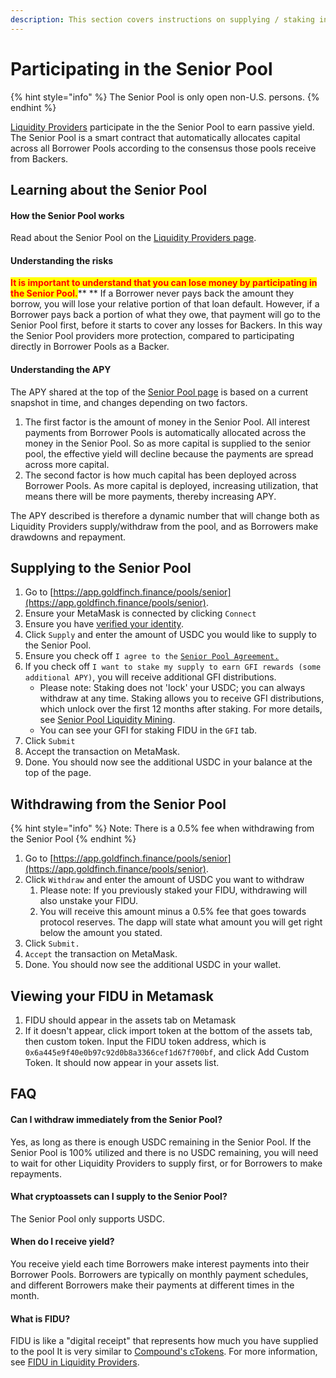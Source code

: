 ```yaml
---
description: This section covers instructions on supplying / staking in the Senior Pool
---
```


# Participating in the Senior Pool

{% hint style="info" %}
The Senior Pool is only open non-U.S. persons.
{% endhint %}

[Liquidity Providers](../protocol-mechanics/liquidityproviders.md) participate in the the Senior Pool to earn passive yield. The Senior Pool is a smart contract that automatically allocates capital across all Borrower Pools according to the consensus those pools receive from Backers.&#x20;

## Learning about the Senior Pool

#### How the Senior Pool works

Read about the Senior Pool on the [Liquidity Providers page](../protocol-mechanics/liquidityproviders.md).

#### Understanding the risks

<mark style="color:red;">**It is important to understand that you can lose money by participating in the Senior Pool.**</mark>** ** If a Borrower never pays back the amount they borrow, you will lose your relative portion of that loan default. However, if a Borrower pays back a portion of what they owe, that payment will go to the Senior Pool first, before it starts to cover any losses for Backers. In this way the Senior Pool providers more protection, compared to participating directly in Borrower Pools as a Backer.

#### Understanding the APY

The APY shared at the top of the [Senior Pool page](https://app.goldfinch.finance/pools/senior) is based on a current snapshot in time, and changes depending on two factors.&#x20;

1. The first factor is the amount of money in the Senior Pool. All interest payments from Borrower Pools is automatically allocated across the money in the Senior Pool. So as more capital is supplied to the senior pool, the effective yield will decline because the payments are spread across more capital.
2. The second factor is how much capital has been deployed across Borrower Pools. As more capital is deployed, increasing utilization, that means there will be more payments, thereby increasing APY.&#x20;

The APY described is therefore a dynamic number that will change both as Liquidity Providers supply/withdraw from the pool, and as Borrowers make drawdowns and repayment.

## Supplying to the Senior Pool

1. Go to [https://app.goldfinch.finance/pools/senior](https://app.goldfinch.finance/pools/senior).
2. Ensure your MetaMask is connected by clicking `Connect`
3. Ensure you have [verified your identity](verifying-your-identity.md).
4. Click `Supply` and enter the amount of USDC you would like to supply to the Senior Pool.
5. Ensure you check off `I agree to the` [`Senior Pool Agreement.`](https://murmuration.goldfinch.finance/senior-pool-agreement-non-us)
6. If you check off `I want to stake my supply to earn GFI rewards (some additional APY)`, you will receive additional GFI distributions.&#x20;
   * Please note: Staking does not 'lock' your USDC; you can always withdraw at any time. Staking allows you to receive GFI distributions, which unlock over the first 12 months after staking. For more details, see [Senior Pool Liquidity Mining](../protocol-mechanics/senior-pool-liquidity-mining.md).
   * You can see your GFI for staking FIDU in the `GFI` tab.
7. Click `Submit`
8. Accept the transaction on MetaMask.
9. Done. You should now see the additional USDC in your balance at the top of the page.

## Withdrawing from the Senior Pool

{% hint style="info" %}
Note: There is a 0.5% fee when withdrawing from the Senior Pool
{% endhint %}

1. Go to [https://app.goldfinch.finance/pools/senior](https://app.goldfinch.finance/pools/senior).
2. Click `Withdraw` and enter the amount of USDC you want to withdraw
   1. Please note: If you previously staked your FIDU, withdrawing will also unstake your FIDU.
   2. You will receive this amount minus a 0.5% fee that goes towards protocol reserves. The dapp will state what amount you will get right below the amount you stated.
3. Click `Submit.`
4. `Accept` the transaction on MetaMask.
5. Done. You should now see the additional USDC in your wallet.

## Viewing your FIDU in Metamask

1. FIDU should appear in the assets tab on Metamask
2. If it doesn't appear, click import token at the bottom of the assets tab, then custom token. Input the FIDU token address, which is `0x6a445e9f40e0b97c92d0b8a3366cef1d67f700bf`, and click Add Custom Token. It should now appear in your assets list.

## FAQ

#### **Can I withdraw immediately from the Senior Pool?**

Yes, as long as there is enough USDC remaining in the Senior Pool. If the Senior Pool is 100% utilized and there is no USDC remaining, you will need to wait for other Liquidity Providers to supply first, or for Borrowers to make repayments.

#### **What cryptoassets can I supply to the Senior Pool?**

The Senior Pool only supports USDC.

#### **When do I receive yield?**

You receive yield each time Borrowers make interest payments into their Borrower Pools. Borrowers are typically on monthly payment schedules, and different Borrowers make their payments at different times in the month.

#### What is FIDU?

FIDU is like a "digital receipt" that represents how much you have supplied to the pool It is very similar to [Compound's cTokens](https://compound.finance/docs/ctokens). For more information, see [FIDU in Liquidity Providers](../protocol-mechanics/liquidityproviders.md).




